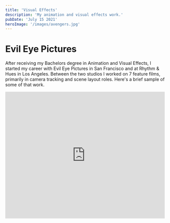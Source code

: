 ```yaml
---
title: 'Visual Effects'
description: 'My animation and visual effects work.'
pubDate: 'July 15 2021'
heroImage: '/images/avengers.jpg'
---
```

# Evil Eye Pictures
After receiving my Bachelors degree in Animation and Visual Effects, I started my career with Evil Eye Pictures in San Francisco and at Rhythm & Hues in Los Angeles. Between the two studios I worked on 7 feature films, primarily in camera tracking and scene layout roles. Here's a brief sample of some of that work.

<iframe width="100%" height="400" src="https://www.youtube.com/embed/s3VAGHjUbCo" title="Jim (Kathy) Carlston -  Matchmove/Layout Reel" frameborder="0" allow="accelerometer; autoplay; clipboard-write; encrypted-media; gyroscope; picture-in-picture; web-share" referrerpolicy="strict-origin-when-cross-origin" allowfullscreen></iframe>
